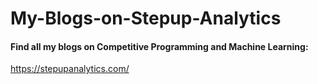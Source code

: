 # My-Blogs-on-Stepup-Analytics

#### Find all my blogs on Competitive Programming and Machine Learning: 
https://stepupanalytics.com/
      
